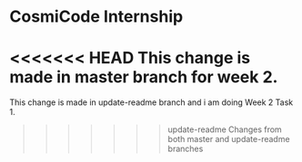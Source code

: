 # CosmiCode Internship
<<<<<<< HEAD
This change is made in master branch for week 2.
=======
 This change is made in update-readme branch and i am doing Week 2 Task 1.
>>>>>>> update-readme
Changes from both master and update-readme branches
